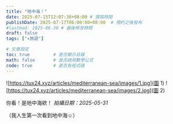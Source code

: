 ```yaml
---
title: "地中海！"
date: 2025-07-15T12:07:38+08:00 # 撰寫時間
publishDate: 2025-07-17T06:00:00+08:00  # 預約之後發布
#lastmod: 2025-06-30 # 最後修改時間
draft: false
tags: ["✈️旅遊"]

# 文章設定
toc: true         # 是否顯示目錄
math: false       # 是否啟用數學公式
code: true        # 是否有程式碼
---
```

![https://tux24.xyz/articles/mediterranean-sea/images/1.jpg](圖 1)
![https://tux24.xyz/articles/mediterranean-sea/images/2.jpg](圖 2)

你看！是地中海欸！
_拍攝日期：2025-05-31_

（我人生第一次看到地中海☺️）